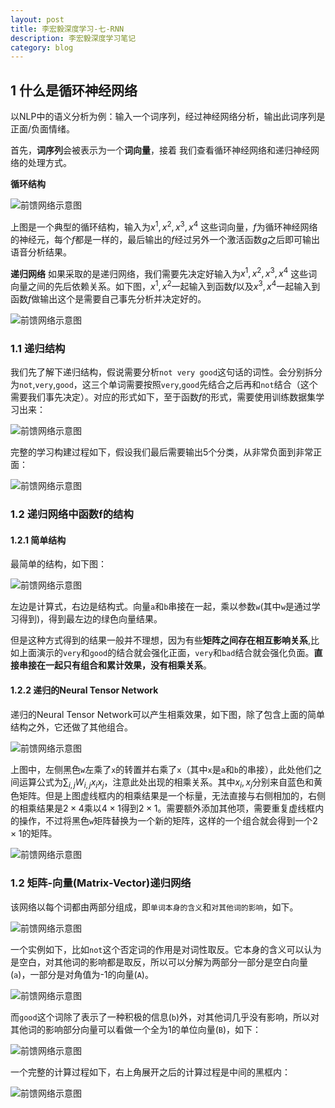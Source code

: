 ```yaml
---
layout: post
title: 李宏毅深度学习-七-RNN
description: 李宏毅深度学习笔记
category: blog
---
```

## 1  什么是循环神经网络

以NLP中的语义分析为例：输入一个词序列，经过神经网络分析，输出此词序列是正面/负面情绪。

首先，**词序列**会被表示为一个**词向量**，接着 我们查看循环神经网络和递归神经网络的处理方式。

**循环结构**

![前馈网络示意图](/images/blog/LHY7_RNN.jpg)

上图是一个典型的循环结构，输入为$x^1,x^2,x^3,x^4$ 这些词向量，$f$为循环神经网络的神经元，每个$f$都是一样的，最后输出的$f$经过另外一个激活函数$g$之后即可输出语音分析结果。

**递归网络**
如果采取的是递归网络，我们需要先决定好输入为$x^1,x^2,x^3,x^4$ 这些词向量之间的先后依赖关系。如下图，$x^1,x^2$一起输入到函数$f$以及$x^3,x^4$一起输入到函数$f$做输出这个是需要自己事先分析并决定好的。

![前馈网络示意图](/images/blog/LHY7_RNN2.jpg)

### 1.1 递归结构


我们先了解下递归结构，假说需要分析`not very good`这句话的词性。会分别拆分为`not`,`very`,`good`，这三个单词需要按照`very`,`good`先结合之后再和`not`结合（这个需要我们事先决定）。对应的形式如下，至于函数$f$的形式，需要使用训练数据集学习出来：

![前馈网络示意图](/images/blog/LHY7_RNN3.jpg)

完整的学习构建过程如下，假设我们最后需要输出5个分类，从非常负面到非常正面：

![前馈网络示意图](/images/blog/LHY7_RNN4.jpg)

### 1.2 递归网络中函数f的结构

#### 1.2.1 简单结构

最简单的结构，如下图：

![前馈网络示意图](/images/blog/LHY7_RNN5.jpg)

左边是计算式，右边是结构式。向量`a`和`b`串接在一起，乘以参数`w`(其中`w`是通过学习得到)，得到最左边的绿色向量结果。

但是这种方式得到的结果一般并不理想，因为有些**矩阵之间存在相互影响关系**,比如上面演示的`very`和`good`的结合就会强化正面，`very`和`bad`结合就会强化负面。**直接串接在一起只有组合和累计效果，没有相乘关系**。

#### 1.2.2 递归的Neural Tensor Network

递归的Neural Tensor Network可以产生相乘效果，如下图，除了包含上面的简单结构之外，它还做了其他组合。

![前馈网络示意图](/images/blog/LHY7_RNN6.jpg)

上图中，左侧黑色`w`左乘了`x`的转置并右乘了`x`（其中`x`是`a`和`b`的串接），此处他们之间运算公式为$\sum _{i,j} W_{i,j}x_ix_j$，注意此处出现的相乘关系。其中$x_i,x_j$分别来自蓝色和黄色矩阵。但是上图虚线框内的相乘结果是一个标量，无法直接与右侧相加的，右侧的相乘结果是$2\times 4$乘以$4\times 1$得到$2\times 1$。需要额外添加其他项，需要重复虚线框内的操作，不过将黑色`w`矩阵替换为一个新的矩阵，这样的一个组合就会得到一个$2\times 1$的矩阵。

![前馈网络示意图](/images/blog/LHY7_RNN7.jpg)

### 1.2  矩阵-向量(Matrix-Vector)递归网络

该网络以每个词都由两部分组成，即`单词本身的含义`和`对其他词的影响`，如下。

![前馈网络示意图](/images/blog/LHY7_RNN8.jpg)

一个实例如下，比如`not`这个否定词的作用是对词性取反。它本身的含义可以认为是空白，对其他词的影响都是取反，所以可以分解为两部分一部分是空白向量(`a`)，一部分是对角值为-1的向量(`A`)。

![前馈网络示意图](/images/blog/LHY7_RNN9.jpg)

而`good`这个词除了表示了一种积极的信息(`b`)外，对其他词几乎没有影响，所以对其他词的影响部分向量可以看做一个全为1的单位向量(`B`)，如下：

![前馈网络示意图](/images/blog/LHY7_RNN10.jpg)

一个完整的计算过程如下，右上角展开之后的计算过程是中间的黑框内：

![前馈网络示意图](/images/blog/LHY7_RNN11.jpg)















